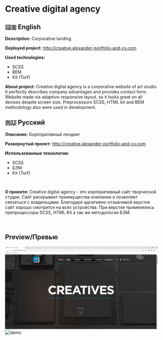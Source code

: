 # Creative digital agency
## :uk: English
__Description:__ Corporative landing

__Deployed project:__ http://creative.alexander-portfolio-and-cv.com

__Used technologies:__

- SCSS
- BEM
- Kit (Turf)

__About project:__ Creative digital agency is a corporative website of art studio. It perfectly describes company advantages and provides contact form. Website made via adaptive-responsive layout, so it looks great on all devises despite screen size. Preprocessors SCSS, HTML kit and BEM methodology also were used in development.

## :ru: Русский
__Описание:__ Корпоративный лендинг 

__Развернутый проект:__ http://creative.alexander-portfolio-and-cv.com

__Использованные технологии:__

- SCSS
- БЭМ
- Kit (Turf)

<br>

__О проекте:__ Creative digital agency - это корпоративный сайт творческой студии. Сайт раскрывает преимущества компании и позволяет связаться с владельцами. Благодаря адпативно-отзывчивой верстке сайт хорошо смотрится на всех устройства. При верстке применялись препроцессоры SCSS, HTML Kit а так же методология БЭМ.

<br>

## Preview/Превью
![homepage](preview/home.png)
![demo](preview/demo.gif)